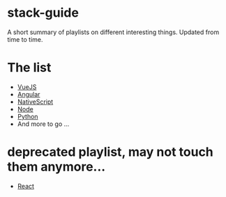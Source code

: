 # stack-guide

A short summary of playlists on different interesting things. Updated from time to time.

# The list

* [VueJS](https://github.com/AkatQuas/vue-playlist)
* [Angular](https://github.com/AkatQuas/angular-playlist)
* [NativeScript](./nativescript-playlist.md)
* [Node](https://github.com/AkatQuas/node-playlist)
* [Python](https://github.com/AkatQuas/python-playlist)
* And more to go ...

# deprecated playlist, may not touch them anymore...  

* [React](https://github.com/AkatQuas/react-playlist)
